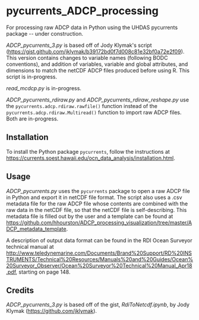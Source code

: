 # pycurrents_ADCP_processing

For processing raw ADCP data in Python using the UHDAS pycurrents package -- under construction.

*ADCP_pycurrents_3.py* is based off of Jody Klymak's script (https://gist.github.com/jklymak/b39172bd0f7d008c81e32bf0a72e2f09). 
This version contains changes to variable names (following BODC conventions), and addition of variables, variable and global attributes, and dimensions to match the netCDF ADCP files produced before using R. This script is in-progress.

*read_mcdcp.py* is in-progress.

*ADCP_pycurrents_rdiraw.py* and *ADCP_pycurrents_rdiraw_reshape.py* use the `pycurrents.adcp.rdiraw.rawfile()` function instead of the `pycurrents.adcp.rdiraw.Multiread()` function to import raw ADCP files. Both are in-progress.

## Installation
To install the Python package `pycurrents`, follow the instructions at https://currents.soest.hawaii.edu/ocn_data_analysis/installation.html.

## Usage
*ADCP_pycurrents.py* uses the `pycurrents` package to open a raw ADCP file in Python and export it in netCDF file format. The script also uses a .csv metadata file for the raw ADCP file whose contents are combined with the raw data in the netCDF file, so that the netCDF file is self-describing. This metadata file is filled out by the user and a template can be found at https://github.com/hhourston/ADCP_processing_visualization/tree/master/ADCP_metadata_template. 

A description of output data format can be found in the RDI Ocean Surveyor technical manual at http://www.teledynemarine.com/Documents/Brand%20Support/RD%20INSTRUMENTS/Technical%20Resources/Manuals%20and%20Guides/Ocean%20Surveyor_Observer/Ocean%20Surveyor%20Technical%20Manual_Apr18.pdf, starting on page 148.

## Credits
*ADCP_pycurrents_3.py* is based off of the gist, *RdiToNetcdf.ipynb*, by Jody Klymak (https://github.com/jklymak).
